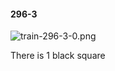 #### 296-3
![train-296-3-0.png](https://github.com/lil-lab/nlvr/raw/master/nlvr/train/images/78/train-296-3-0.png "train-296-3-0.png")

There is 1 black square